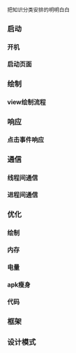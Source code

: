 
`把知识分类安排的明明白白`

### 启动
#### 开机
#### 启动页面
### 绘制
#### view绘制流程
### 响应
#### 点击事件响应
### 通信
#### 线程间通信
#### 进程间通信
### 优化
#### 绘制
#### 内存
#### 电量
#### apk瘦身
#### 代码
### 框架
### 设计模式














